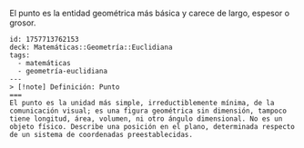 El punto es la entidad geométrica más básica y carece de largo, espesor o grosor.

```anki
id: 1757713762153
deck: Matemáticas::Geometría::Euclidiana
tags:
  - matemáticas
  - geometría-euclidiana
---
> [!note] Definición: Punto
===
El punto es la unidad más simple, irreductiblemente mínima, de la comunicación visual; es una figura geométrica sin dimensión, tampoco tiene longitud, área, volumen, ni otro ángulo dimensional. No es un objeto físico. Describe una posición en el plano, determinada respecto de un sistema de coordenadas preestablecidas.
```
